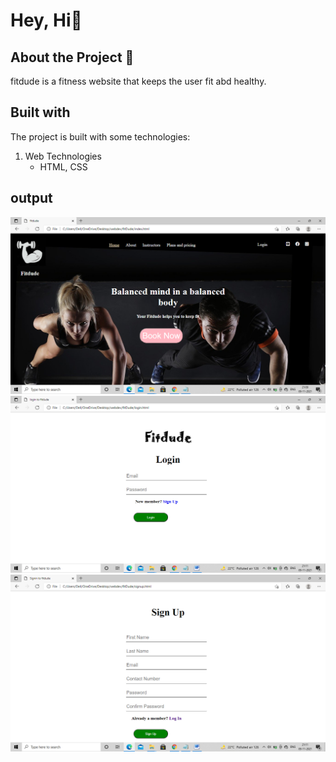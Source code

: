 # Hey, Hi:wave: 

## About the Project :memo:
fitdude is a fitness website that keeps the user fit abd healthy. 
## Built with 
The project is built with some technologies:
1. Web Technologies 
   - HTML, CSS

## output

![Home page](homepage.png)
![Login page](login.png)
![SignUp page](signup.png)


